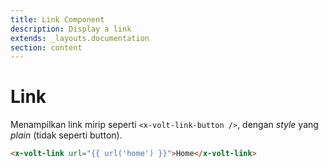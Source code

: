 ```yaml
---
title: Link Component
description: Display a link
extends: _layouts.documentation
section: content
---
```


# Link

Menampilkan link mirip seperti `<x-volt-link-button />`, dengan *style* yang *plain* (tidak seperti button).

```html
<x-volt-link url="{{ url('home') }}">Home</x-volt-link>
```
